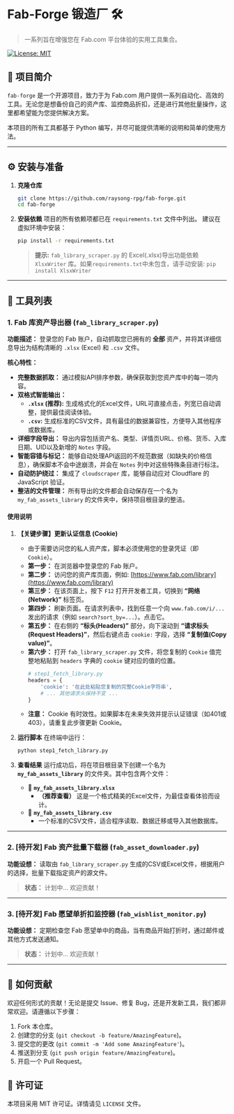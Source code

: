 # Fab-Forge 锻造厂 🛠️

> 一系列旨在增强您在 Fab.com 平台体验的实用工具集合。

[![License: MIT](https://img.shields.io/badge/License-MIT-yellow.svg)](https://opensource.org/licenses/MIT)

## 📖 项目简介

`fab-forge` 是一个开源项目，致力于为 Fab.com 用户提供一系列自动化、高效的工具。无论您是想备份自己的资产库、监控商品折扣，还是进行其他批量操作，这里都希望能为您提供解决方案。

本项目的所有工具都基于 Python 编写，并尽可能提供清晰的说明和简单的使用方法。

---

## ⚙️ 安装与准备

1. **克隆仓库**
   ```bash
   git clone https://github.com/raysong-rpg/fab-forge.git
   cd fab-forge
   ```

2. **安装依赖**
   项目的所有依赖项都已在 `requirements.txt` 文件中列出。
   建议在虚拟环境中安装：
   ```bash
   pip install -r requirements.txt
   ```
   > **提示:** `fab_library_scraper.py` 的 Excel(.xlsx)导出功能依赖 `XlsxWriter` 库。如果`requirements.txt`中未包含，请手动安装: `pip install XlsxWriter`

---

## 🧰 工具列表

### 1. Fab 库资产导出器 (`fab_library_scraper.py`)

**功能描述：** 登录您的 Fab 账户，自动抓取您已拥有的 **全部** 资产，并将其详细信息导出为结构清晰的 `.xlsx` (Excel) 和 `.csv` 文件。

**核心特性：**
- **完整数据抓取：** 通过模拟API排序参数，确保获取到您资产库中的每一项内容。
- **双格式智能输出：**
  - **`.xlsx` (推荐):** 生成格式化的Excel文件，URL可直接点击，列宽已自动调整，提供最佳阅读体验。
  - **`.csv`:** 生成标准的CSV文件，具有最佳的数据兼容性，方便导入其他程序或数据库。
- **详细字段导出：** 导出内容包括资产名、类型、详情页URL、价格、货币、入库日期、UID以及新增的 `Notes` 字段。
- **智能容错与标记：** 能够自动处理API返回的不规范数据（如缺失的价格信息），确保脚本不会中途崩溃，并会在 `Notes` 列中对这些特殊条目进行标注。
- **自动防护绕过：** 集成了 `cloudscraper` 库，能够自动应对 Cloudflare 的 JavaScript 验证。
- **整洁的文件管理：** 所有导出的文件都会自动保存在一个名为 `my_fab_assets_library` 的文件夹中，保持项目根目录的整洁。

#### 使用说明

1. **【关键步骤】更新认证信息 (Cookie)**
   - 由于需要访问您的私人资产库，脚本必须使用您的登录凭证（即 `Cookie`）。
   - **第一步：** 在浏览器中登录您的 Fab 账户。
   - **第二步：** 访问您的资产库页面，例如: [https://www.fab.com/library](https://www.fab.com/library)
   - **第三步：** 在该页面上，按下 `F12` 打开开发者工具，切换到 **“网络(Network)”** 标签页。
   - **第四步：** 刷新页面。在请求列表中，找到任意一个向 `www.fab.com/i/...` 发出的请求（例如 `search?sort_by=...`）。点击它。
   - **第五步：** 在右侧的 **“标头(Headers)”** 部分，向下滚动到 **“请求标头(Request Headers)”**，然后右键点击 `cookie:` 字段，选择 **“复制值(Copy value)”**。
   - **第六步：** 打开 `fab_library_scraper.py` 文件，将您复制的 `Cookie` 值完整地粘贴到 `headers` 字典的 `cookie` 键对应的值的位置。
     ```python
     # step1_fetch_library.py
     headers = {
         'cookie': '在此处粘贴您复制的完整Cookie字符串',
         # ... 其他请求头保持不变 ...
     }
     ```
   - **注意：** Cookie 有时效性。如果脚本在未来失效并提示认证错误（如401或403），请重复此步骤更新 Cookie。

2. **运行脚本**
   在终端中运行：
   ```bash
   python step1_fetch_library.py
   ```

3. **查看结果**
   运行成功后，将在项目根目录下创建一个名为 **`my_fab_assets_library`** 的文件夹。其中包含两个文件：
   - 📄 **`my_fab_assets_library.xlsx`**
     - **（推荐查看）** 这是一个格式精美的Excel文件，为最佳查看体验而设计。
   - 💾 **`my_fab_assets_library.csv`**
     - 一个标准的CSV文件，适合程序读取、数据迁移或导入其他数据库。

---

### 2. [待开发] Fab 资产批量下载器 (`fab_asset_downloader.py`)

**功能设想：** 读取由 `fab_library_scraper.py` 生成的CSV或Excel文件，根据用户的选择，批量下载指定资产的源文件。

> **状态：** 计划中... 欢迎贡献！

---

### 3. [待开发] Fab 愿望单折扣监控器 (`fab_wishlist_monitor.py`)

**功能设想：** 定期检查您 Fab 愿望单中的商品，当有商品开始打折时，通过邮件或其他方式发送通知。

> **状态：** 计划中... 欢迎贡献！

---

## 🤝 如何贡献

欢迎任何形式的贡献！无论是提交 Issue、修复 Bug，还是开发新工具，我们都非常欢迎。请遵循以下步骤：

1. Fork 本仓库。
2. 创建您的分支 (`git checkout -b feature/AmazingFeature`)。
3. 提交您的更改 (`git commit -m 'Add some AmazingFeature'`)。
4. 推送到分支 (`git push origin feature/AmazingFeature`)。
5. 开启一个 Pull Request。

## 📄 许可证

本项目采用 MIT 许可证。详情请见 `LICENSE` 文件。